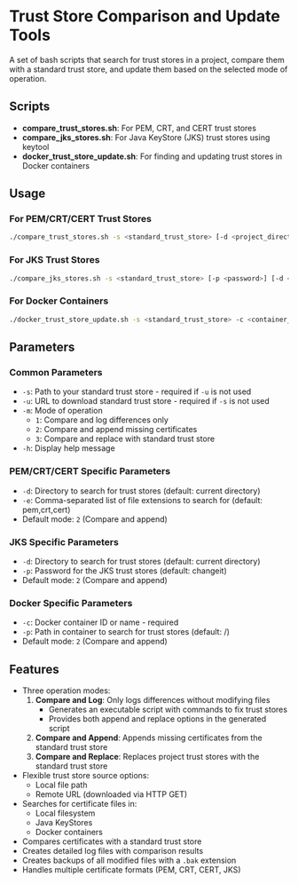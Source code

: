 # Trust Store Comparison and Update Tools

A set of bash scripts that search for trust stores in a project, compare them with a standard trust store, and update them based on the selected mode of operation.

## Scripts

- **compare_trust_stores.sh**: For PEM, CRT, and CERT trust stores
- **compare_jks_stores.sh**: For Java KeyStore (JKS) trust stores using keytool
- **docker_trust_store_update.sh**: For finding and updating trust stores in Docker containers

## Usage

### For PEM/CRT/CERT Trust Stores

```bash
./compare_trust_stores.sh -s <standard_trust_store> [-d <project_directory>] [-e <extensions>] [-m <mode>] [-u <url>]
```

### For JKS Trust Stores

```bash
./compare_jks_stores.sh -s <standard_trust_store> [-p <password>] [-d <project_directory>] [-m <mode>] [-u <url>]
```

### For Docker Containers

```bash
./docker_trust_store_update.sh -s <standard_trust_store> -c <container_id> [-p <path_in_container>] [-m <mode>] [-u <url>]
```

## Parameters

### Common Parameters

- `-s`: Path to your standard trust store - required if `-u` is not used
- `-u`: URL to download standard trust store - required if `-s` is not used
- `-m`: Mode of operation
  - `1`: Compare and log differences only
  - `2`: Compare and append missing certificates
  - `3`: Compare and replace with standard trust store
- `-h`: Display help message

### PEM/CRT/CERT Specific Parameters

- `-d`: Directory to search for trust stores (default: current directory)
- `-e`: Comma-separated list of file extensions to search for (default: pem,crt,cert)
- Default mode: `2` (Compare and append)

### JKS Specific Parameters

- `-d`: Directory to search for trust stores (default: current directory)
- `-p`: Password for the JKS trust stores (default: changeit)
- Default mode: `2` (Compare and append)

### Docker Specific Parameters

- `-c`: Docker container ID or name - required
- `-p`: Path in container to search for trust stores (default: /)
- Default mode: `2` (Compare and append)

## Features

- Three operation modes:
  1. **Compare and Log**: Only logs differences without modifying files
     - Generates an executable script with commands to fix trust stores
     - Provides both append and replace options in the generated script
  2. **Compare and Append**: Appends missing certificates from the standard trust store
  3. **Compare and Replace**: Replaces project trust stores with the standard trust store
- Flexible trust store source options:
  - Local file path
  - Remote URL (downloaded via HTTP GET)
- Searches for certificate files in:
  - Local filesystem
  - Java KeyStores
  - Docker containers
- Compares certificates with a standard trust store
- Creates detailed log files with comparison results
- Creates backups of all modified files with a `.bak` extension
- Handles multiple certificate formats (PEM, CRT, CERT, JKS) 